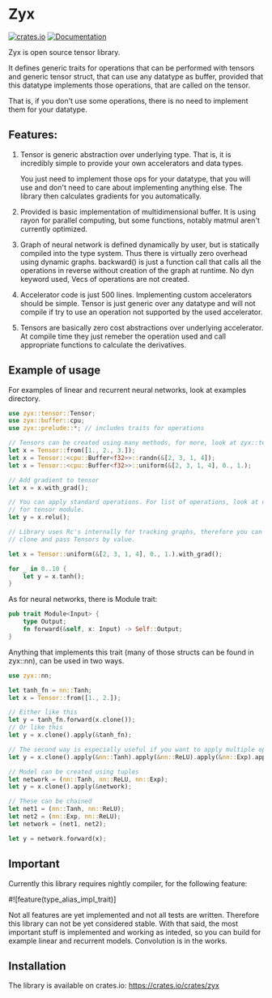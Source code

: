 # Zyx

[![crates.io](https://img.shields.io/crates/v/zyx.svg)](https://crates.io/crates/zyx)
[![Documentation](https://docs.rs/zyx/badge.svg)](https://docs.rs/zyx)

Zyx is open source tensor library.

It defines generic traits for operations that can be performed
with tensors and generic tensor struct, that can use any datatype as buffer, provided
that this datatype implements those operations, that are called on the tensor.

That is, if you don't use some operations, there is no need to implement them
for your datatype.

## Features:
1. Tensor is generic abstraction over underlying type. That is,
   it is incredibly simple to provide your own accelerators
   and data types.

   You just need to implement those ops for your datatype, that you
   will use and don't need to care about implementing anything else.
   The library then calculates gradients for you automatically.

2. Provided is basic implementation of multidimensional buffer. It is using rayon
   for parallel computing, but some functions, notably matmul aren't currently optimized.

3. Graph of neural network is defined dynamically by user, but is statically compiled
   into the type system. Thus there is virtually zero overhead using dynamic graphs.
   backward() is just a function call that calls all the operations in reverse without creation
   of the graph at runtime. No dyn keyword used, Vecs of operations are not created.

4. Accelerator code is just 500 lines. Implementing custom accelerators should be simple.
   Tensor is just generic over any datatype and will not compile if try to use an operation
   not supported by the used accelerator.

5. Tensors are basically zero cost abstractions over underlying accelerator. At compile time
   they just remeber the operation used and call appropriate functions to calculate the derivatives.

## Example of usage

For examples of linear and recurrent neural networks, look at examples directory.

```rust
use zyx::tensor::Tensor;
use zyx::buffer::cpu;
use zyx::prelude::*; // includes traits for operations

// Tensors can be created using many methods, for more, look at zyx::tensor::init.rs
let x = Tensor::from([1., 2., 3.]);
let x = Tensor::<cpu::Buffer<f32>>::randn(&[2, 3, 1, 4]);
let x = Tensor::<cpu::Buffer<f32>>::uniform(&[2, 3, 1, 4], 0., 1.);

// Add gradient to tensor
let x = x.with_grad();

// You can apply standard operations. For list of operations, look at documentation
// for tensor module.
let y = x.relu();

// Library uses Rc's internally for tracking graphs, therefore you can freely
// clone and pass Tensors by value.

let x = Tensor::uniform(&[2, 3, 1, 4], 0., 1.).with_grad();

for _ in 0..10 {
    let y = x.tanh();
}
```

As for neural networks, there is Module trait:

```rust
pub trait Module<Input> {
    type Output;
    fn forward(&self, x: Input) -> Self::Output;
}
```

Anything that implements this trait (many of those structs can be found in zyx::nn),
can be used in two ways.

```rust
use zyx::nn;

let tanh_fn = nn::Tanh;
let x = Tensor::from([1., 2.]);

// Either like this
let y = tanh_fn.forward(x.clone());
// Or like this
let y = x.clone().apply(&tanh_fn);

// The second way is especially useful if you want to apply multiple operations in sequence
let y = x.clone().apply(&nn::Tanh).apply(&nn::ReLU).apply(&nn::Exp).apply(&nn::Ln);

// Model can be created using tuples
let network = (nn::Tanh, nn::ReLU, nn::Exp);
let y = x.clone().apply(&network);

// These can be chained
let net1 = (nn::Tanh, nn::ReLU);
let net2 = (nn::Exp, nn::ReLU);
let network = (net1, net2);

let y = network.forward(x);
```

## Important

Currently this library requires nightly compiler, for the following feature:

#![feature(type_alias_impl_trait)]

Not all features are yet implemented and not all tests are written.
Therefore this library can not be yet considered stable.
With that said, the most important stuff is implemented and working
as inteded, so you can build for example linear and recurrent models.
Convolution is in the works.

## Installation

The library is available on crates.io: https://crates.io/crates/zyx
